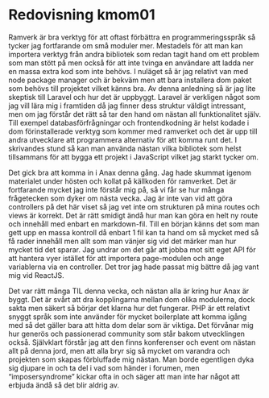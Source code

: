 ---
---
Redovisning kmom01
=========================

Ramverk är bra verktyg för att oftast förbättra en programmeringsspråk så tycker jag fortfarande om små moduler mer. Mestadels för att man kan importera verktyg från andra bibliotek som redan tagit hand om ett problem som man stött på men också för att inte tvinga en användare att ladda ner en massa extra kod som inte behövs. I nuläget så är jag relativt van med node package manager och är bekväm men att bara installera dom paket som behövs till projektet vilket känns bra. Av denna anledning så är jag lite skeptisk till Laravel och hur det är uppbyggt. Laravel är verkligen något som jag vill lära mig i framtiden då jag finner dess struktur väldigt intressant, men om jag förstår det rätt så tar den hand om nästan all funktionalitet själv. Till exempel databasförfrågningar och frontendkodning är helst kodade i dom förinstallerade verktyg som kommer med ramverket och det är upp till andra utvecklare att programmera alternativ för att komma runt det. I skrivandes stund så kan man använda nästan vilka bibliotek som helst tillsammans för att bygga ett projekt i JavaScript vilket jag starkt tycker om.  

Det gick bra att komma in i Anax denna gång. Jag hade skummat igenom materialet under hösten och kollat på källkoden för ramverket. Det är fortfarande mycket jag inte förstår mig på, så vi får se hur många frågetecken som dyker om nästa vecka. Jag är inte van vid att göra controllers på det här viset så jag vet inte om strukturen på mina routes och views är korrekt. Det är rätt smidigt ändå hur man kan göra en helt ny route och innehåll med enbart en markdown-fil. Till en början känns det som man gett upp en massa kontroll då enbart 1 fil kan ta hand om så mycket med så få rader innehåll men allt som man vänjer sig vid det märker man hur mycket tid det sparar. Jag undrar om det går att jobba mot sitt eget API för att hantera vyer istället för att importera page-modulen och ange variablerna via en controller. Det tror jag hade passat mig bättre då jag vant mig vid ReactJS.   

Det var rätt många TIL denna vecka, och nästan alla är kring hur Anax är byggt. Det är svårt att dra kopplingarna mellan dom olika modulerna, dock sakta men säkert så börjar det klarna hur det fungerar. PHP är ett relativt snyggt språk som inte använder för mycket boilerplate att komma igång med så det gäller bara att hitta dom delar som är viktiga. Det förvånar mig hur generös och passionerad community som står bakom utvecklingen också. Självklart förstår jag att den finns konferenser och event om nästan allt på denna jord, men att alla bryr sig så mycket om varandra och projekten som skapas förbluffade mig nästan. Man borde egentligen dyka sig djupare in och ta del i vad som händer i forumen, men “imposersyndrome” kickar ofta in och säger att man inte har något att erbjuda ändå så det blir aldrig av.  